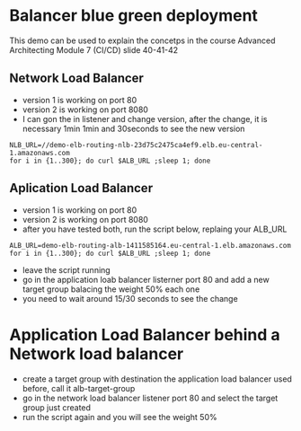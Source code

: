 # Balancer blue green deployment

This demo can be used to explain the concetps in the course Advanced Architecting Module 7 (CI/CD) slide 40-41-42

## Network Load Balancer
* version 1 is working on port 80
* version 2 is working on port 8080
* I can gon the in listener and change version, after the change, it is necessary 1min 1min and 30seconds to see the new version

```
NLB_URL=//demo-elb-routing-nlb-23d75c2475ca4ef9.elb.eu-central-1.amazonaws.com
for i in {1..300}; do curl $ALB_URL ;sleep 1; done
```

## Aplication Load Balancer
* version 1 is working on port 80
* version 2 is working on port 8080
* after you have tested both, run the script below, replaing your ALB_URL

```
ALB_URL=demo-elb-routing-alb-1411585164.eu-central-1.elb.amazonaws.com
for i in {1..300}; do curl $ALB_URL ;sleep 1; done
```

* leave the script running
* go in the application loab balancer listerner port 80 and add a new target group balacing the weight 50% each one
* you need to wait around 15/30 seconds to see the change

# Application Load Balancer behind a Network load balancer
* create a target group with destination the application load balancer used before, call it alb-target-group
* go in the network load balancer listener port 80 and select the target group just created 
* run the script again and you will see the weight 50% 